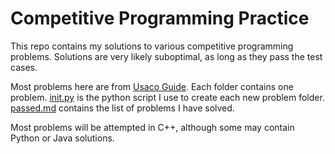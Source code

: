 # Competitive Programming Practice

This repo contains my solutions to various competitive programming problems. Solutions are very likely suboptimal, as long as they pass the test cases.

Most problems here are from [Usaco Guide](https://usaco.guide/). Each folder contains one problem. [init.py](init.py) is the python script I use to create each new problem folder. [passed.md](passed.md) contains the list of problems I have solved.

Most problems will be attempted in C++, although some may contain Python or Java solutions.

